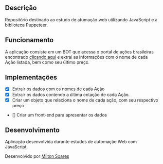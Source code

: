 ## Descrição

Repositório destinado ao estudo de atumação web utilizando JavaScript e a biblioteca Puppeteer.

## Funcionamento

A aplicação consiste em um BOT que acessa o portal de ações brasileiras encontrado [clicando aqui](https://br.investing.com/equities/brazil) e extrai as informações com o nome de cada Ação listada, bem como seu último preço.

## Implementações

- [x] Extrair os dados com os nomes de cada Ação
- [x] Extrair os dados contendo a última cotação de cada Ação.
- [x] Criar um objeto que relaciona o nome de cada ação, com seu respectivo preço
- [] Criar um front-end para apresentar os dados
## Desenvolvimento

Aplicação desenvolvida durante estudos de automação Web com JavaScript. 

Desenvolvido por <a href="https://www.linkedin.com/in/soaresmilton/"> Milton Soares </a>